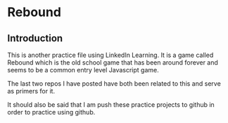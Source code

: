 # Rebound

## Introduction

This is another practice file using LinkedIn Learning.  It is a game called Rebound which is the old school game that has been around forever and seems to be a common entry level Javascript game.

The last two repos I have posted have both been related to this and serve as primers for it.

It should also be said that I am push these practice projects to github in order to practice using github.

